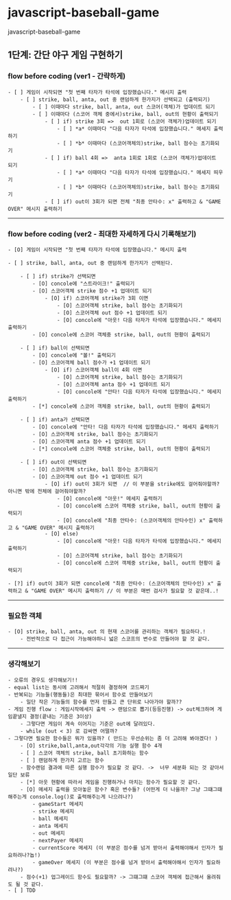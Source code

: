 # javascript-baseball-game
javascript-baseball-game

## 1단계: 간단 야구 게임 구현하기
###  flow before coding (ver1 - 간략하게)
    - [ ] 게임이 시작되면 "첫 번째 타자가 타석에 입장했습니다." 메시지 출력
        - [ ] strike, ball, anta, out 중 랜덤하게 한가지가 선택되고 (출력되기)
            - [ ] 이때마다 strike, ball, anta, out 스코어(객체)가 업데이트 되기
            - [ ] 이때마다 (스코어 객체 중에서)strike, ball, out의 현황이 출력되기
                - [ ] if) strike 3회 =>  out 1회로 (스코어 객체가)업데이트 되기
                    - [ ] *a* 이때마다 "다음 타자가 타석에 입장했습니다." 메세지 출력하기
                    - [ ] *b* 이때마다 (스코어객체의)strike, ball 점수는 초기화되기
                - [ ] if) ball 4회 =>  anta 1회로 1회로 (스코어 객체가)업데이트 되기
                    - [ ] *a* 이때마다 "다음 타자가 타석에 입장했습니다." 메세지 띄우기
                    - [ ] *b* 이때마다 (스코어객체의)strike, ball 점수는 초기화되기
                - [ ] if) out이 3회가 되면 전체 "최종 안타수: x" 출력하고 & "GAME OVER" 메시지 출력하기

***

###  flow before coding (ver2 - 최대한 자세하게 다시 기록해보기)
    - [O] 게임이 시작되면 "첫 번째 타자가 타석에 입장했습니다." 메시지 출력
    
    - [ ] strike, ball, anta, out 중 랜덤하게 한가지가 선택된다.
    
        - [ ] if) strike가 선택되면 
            - [O] concole에 "스트라이크!" 출력되기
            - [O] 스코어객체 strike 점수 +1 업데이트 되기
                - [O] if) 스코어객체 strike가 3회 이면
                    - [O] 스코어객체 strike, ball 점수는 초기화되기
                    - [O] 스코어객체 out 점수 +1 업데이트 되기
                    - [O] concole에 "아웃! 다음 타자가 타석에 입장했습니다." 메세지 출력하기
            - [O] concole에 스코어 객체중 strike, ball, out의 현황이 출력되기
            
        - [ ] if) ball이 선택되면 
            - [O] concole에 "볼!" 출력되기
            - [O] 스코어객체 ball 점수가 +1 업데이트 되기
                - [O] if) 스코어객체 ball이 4회 이면
                    - [O] 스코어객체 strike, ball 점수는 초기화되기
                    - [O] 스코어객체 anta 점수 +1 업데이트 되기
                    - [O] concole에 "안타! 다음 타자가 타석에 입장했습니다." 메세지 출력하기
            - [*] concole에 스코어 객체중 strike, ball, out의 현황이 출력되기
                
        - [ ] if) anta가 선택되면 
            - [O] concole에 "안타! 다음 타자가 타석에 입장했습니다." 메세지 출력하기
            - [O] 스코어객체 strike, ball 점수는 초기화되기
            - [O] 스코어객체 anta 점수 +1 업데이트 되기
            - [*] concole에 스코어 객체중 strike, ball, out의 현황이 출력되기

        - [ ] if) out이 선택되면 
            - [O] 스코어객체 strike, ball 점수는 초기화되기
            - [O] 스코어객체 out 점수 +1 업데이트 되기
                - [O] if) out이 3회가 되면  // 이 부분을 strike에도 걸어줘야할까?아니면 밖에 전체에 걸어줘야할까?
                    - [O] concole에 "아웃!" 메세지 출력하기
                    - [O] concole에 스코어 객체중 strike, ball, out의 현황이 출력되기
                    - [O] concole에 "최종 안타수: (스코어객체의 안타수인) x" 출력하고 & "GAME OVER" 메시지 출력하기
                - [O] else) 
                    - [O] concole에 "아웃! 다음 타자가 타석에 입장했습니다." 메세지 출력하기
                    - [O] 스코어객체 strike, ball 점수는 초기화되기
                    - [O] concole에 스코어 객체중 strike, ball, out의 현황이 출력되기
                    
    - [?] if) out이 3회가 되면 concole에 "최종 안타수: (스코어객체의 안타수인) x" 출력하고 & "GAME OVER" 메시지 출력하기 // 이 부분은 매번 검사가 필요할 것 같은데..!

*** 
    
### 필요한 객체
    - [O] strike, ball, anta, out 의 현재 스코어를 관리하는 객체가 필요하다.!
        - 전반적으로 다 접근이 가능해야하니 넓은 스코프의 변수로 만들어야 할 것 같다.

*** 
    
### 생각해보기
    - 오류의 경우도 생각해보기!!
    - equal list는 동시에 고려해서 적절히 결정하며 코드짜기
    - 반복되는 기능들(행동들)은 최대한 묶어서 함수로 만들어보기
        - 일단 작은 기능들의 함수를 먼저 만들고 큰 단위로 나아가야 할까??
    - 게임 진행 flow : 게임시작메세지 출력 -> 랜덤으로 뽑기(등등진행) -> out체크하며 게임끝낼지 결정(끝내는 기준은 3이상)
        - 그렇다면 게임이 계속 이어지는 기준은 out에 달려있다.
        - while (out < 3) 로 감싸면 어떨까? 
    - 그렇다면 필요한 함수들은 뭐가 있을까? ( 만드는 우선순위는 좀 더 고려해 봐야겠다! )
        - [O] strike,ball,anta,out각각의 기능 실행 함수 4개
        - [ ] 스코어 객체의 strike, ball 초기화하는 함수
        - [ ] 랜덤하게 한가지 고르는 함수
        - 함수랜덤 결과에 따른 실행 함수가 필요할 것 같다. ->  너무 세분화 되는 것 같아서 일단 보류
        - [*] 아웃 현황에 따라서 게임을 진행하거나 마치는 함수가 필요할 것 같다.
        - [O] 메세지 출력을 모아놓은 함수? 혹은 변수들? (어떤게 더 나을까? 그냥 그떄그떄 해주는게 console.log()로 출력해주는게 나으려나?)
            - gameStart 메세지
            - strike 메세지 
            - ball 메세지
            - anta 메세지
            - out 메세지
            - nextPayer 메세지
            - currentScore 메세지 (이 부분은 점수를 넘겨 받아서 출력해야해서 인자가 필요하려나?놉!)
            - gameOver 메세지 (이 부분은 점수를 넘겨 받아서 출력해야해서 인자가 필요하려나?)
        - 점수(+1) 업그레이드 함수도 필요할까? -> 그떄그떄 스코어 객체에 접근해서 올려줘도 될 것 같다.
    - [ ] TDD
